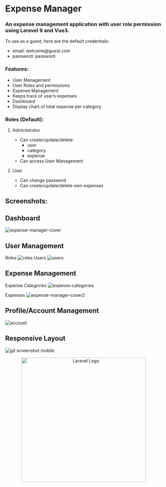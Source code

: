 # Expense Manager
### An expense management application with user role permission using Laravel 9 and Vue3.
To use as a guest, here are the default credentials:
- email: welcome@guest.&#8204;com
- password: password
### Features:
- User Management
- User Roles and permissions
- Expense Management
- Keeps track of user’s expenses
- Dashboard
- Display chart of total expense per category

### Roles (Default):
1. Administrator
   - Can create/update/delete:
        - user
        - category
        - expense
   - Can access User Management

3. User
   - Can change password
   - Can create/update/delete own expenses
  
## Screenshots:
## Dashboard
![expense-manager-cover](https://github.com/ue-an/expense-manager-portfolio-uean/assets/68469141/f95abcfa-0571-4116-bc50-6a34ac49b96b)


## User Management
Roles
![roles](https://github.com/ue-an/expense-manager-laravel-vue/assets/68469141/10512652-fb54-48d6-b354-69d1bc78088f)
Users
![users](https://github.com/ue-an/expense-manager-laravel-vue/assets/68469141/cb440cd1-cfad-4bbf-bffe-69f1e1d650ab)

## Expense Management
Expense Categories
![expense-categories](https://github.com/ue-an/expense-manager-portfolio-uean/assets/68469141/b74d8c01-7b42-4ab5-980a-68cb11da7afe)

Expenses
![expense-manager-cover2](https://github.com/ue-an/expense-manager-portfolio-uean/assets/68469141/da176587-c6b8-4681-9d75-8e9a478c22f7)

## Profile/Account Management
![account](https://github.com/ue-an/expense-manager-laravel-vue/assets/68469141/c1326087-30c0-4dc1-a38e-097d031599c6)

## Responsive Layout
![git screenshot mobile](https://github.com/ue-an/expense-manager-portfolio-uean/assets/68469141/fa68499a-246e-4a9d-9a2f-b76d906c5eac)



<p align="center"><a href="https://laravel.com" target="_blank"><img src="https://raw.githubusercontent.com/laravel/art/master/logo-lockup/5%20SVG/2%20CMYK/1%20Full%20Color/laravel-logolockup-cmyk-red.svg" width="400" alt="Laravel Logo"></a></p>
